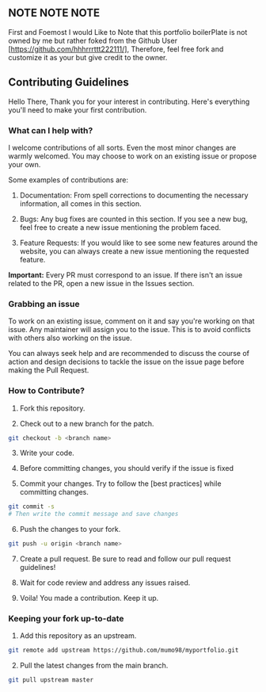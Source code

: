 ## NOTE NOTE NOTE

First and Foemost I would Like to Note that this portfolio boilerPlate is not owned by me but rather foked from the Github User [https://github.com/hhhrrrttt222111/], Therefore, feel free fork and customize it as your but give credit to the owner.

## Contributing Guidelines

Hello There, Thank you for your interest in contributing. Here's everything you'll need to make your first contribution.

### What can I help with?

I welcome contributions of all sorts. Even the most minor changes are warmly welcomed. You may choose to work on an existing issue or propose your own.

Some examples of contributions are:

1. Documentation: From spell corrections to documenting the necessary information, all comes in this section.

2. Bugs: Any bug fixes are counted in this section. If you see a new bug, feel free to create a new issue mentioning the problem faced.

3. Feature Requests: If you would like to see some new features around the website, you can always create a new issue mentioning the requested feature.

**Important:** Every PR must correspond to an issue. If there isn't an issue related to the PR, open a new issue in the Issues section.

### Grabbing an issue

To work on an existing issue, comment on it and say you're working on that issue. Any maintainer will assign you to the issue. This is to avoid conflicts with others also working on the issue.

You can always seek help and are recommended to discuss the course of action and design decisions to tackle the issue on the issue page before making the Pull Request.

### How to Contribute?

1. Fork this repository.

2. Check out to a new branch for the patch.

```bash
git checkout -b <branch name>
```

3. Write your code.

<!-- add any more guidelines for formatting and linting if required -->

4. Before committing changes, you should verify if the issue is fixed

5. Commit your changes. Try to follow the [best practices] while committing changes.

```bash
git commit -s
# Then write the commit message and save changes
```

6. Push the changes to your fork.

```bash
git push -u origin <branch name>
```

7. Create a pull request. Be sure to read and follow our pull request guidelines!

8. Wait for code review and address any issues raised.

9. Voila! You made a contribution. Keep it up.

### Keeping your fork up-to-date

1. Add this repository as an upstream.
<!-- add name of your upstream repo -->

```bash
git remote add upstream https://github.com/mumo98/myportfolio.git
```

2. Pull the latest changes from the main branch.

```bash
git pull upstream master
```
